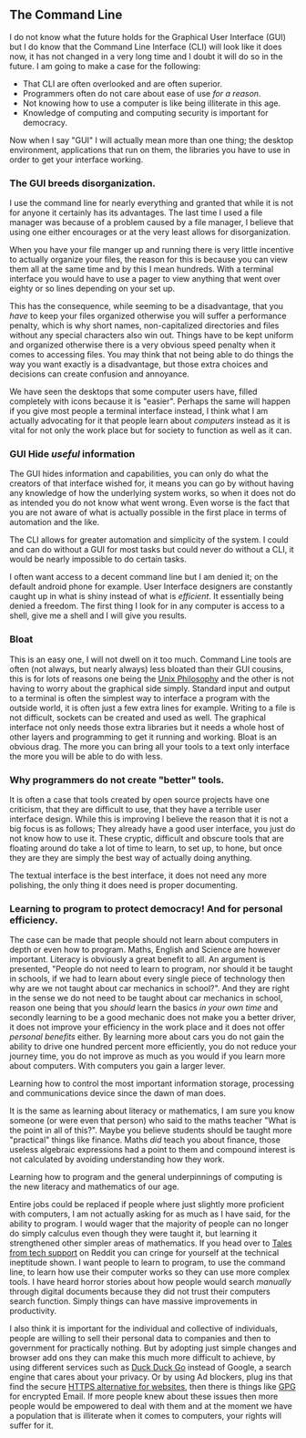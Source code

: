 ## The Command Line

I do not know what the future holds for the Graphical User Interface (GUI) but I
do know that the Command Line Interface (CLI) will look like it does now, it has
not changed in a very long time and I doubt it will do so in the future. I am
going to make a case for the following:

* That CLI are often overlooked and are often superior.
* Programmers often do not care about ease of use *for a reason*.
* Not knowing how to use a computer is like being illiterate in this age.
* Knowledge of computing and computing security is important for democracy.

Now when I say "GUI" I will actually mean more than one thing; the desktop
environment, applications that run on them, the libraries you have to use in
order to get your interface working.

### The GUI breeds disorganization.

I use the command line for nearly everything and granted that while it is not
for anyone it certainly has its advantages. The last time I used a file manager
was because of a problem caused by a file manager, I believe that using one
either encourages or at the very least allows for disorganization.

When you have your file manger up and running there is very little incentive to
actually organize your files, the reason for this is because you can view them
all at the same time and by this I mean hundreds. With a terminal interface you
would have to use a pager to view anything that went over eighty or so lines
depending on your set up.

This has the consequence, while seeming to be a disadvantage, that you *have* to
keep your files organized otherwise you will suffer a performance penalty, which
is why short names, non-capitalized directories and files without any special
characters also win out. Things have to be kept uniform and organized otherwise
there is a very obvious speed penalty when it comes to accessing files. You may
think that not being able to do things the way you want exactly is a
disadvantage, but those extra choices and decisions can create confusion and
annoyance.

We have seen the desktops that some computer users have, filled completely with
icons because it is "easier". Perhaps the same will happen if you give most
people a terminal interface instead, I think what I am actually advocating for
it that people learn about *computers* instead as it is vital for not only the
work place but for society to function as well as it can.

### GUI Hide *useful* information

The GUI hides information and capabilities, you can only do what the creators of
that interface wished for, it means you can go by without having any knowledge
of how the underlying system works, so when it does not do as intended you do
not know what went wrong. Even worse is the fact that you are not aware of what
is actually possible in the first place in terms of automation and the like.

The CLI allows for greater automation and simplicity of the system. I could and
can do without a GUI for most tasks but could never do without a CLI, it would
be nearly impossible to do certain tasks.

I often want access to a decent command line but I am denied it; on the default
android phone for example. User Interface designers are constantly caught up in
what is shiny instead of what is *efficient*. It essentially being denied a
freedom. The first thing I look for in any computer is access to a shell,
give me a shell and I will give you results.

### Bloat

This is an easy one, I will not dwell on it too much. Command Line tools are
often (not always, but nearly always) less bloated than their GUI cousins, this
is for lots of reasons one being the [Unix Philosophy][] and the other is not
having to worry about the graphical side simply. Standard input and output to a
terminal is often the simplest way to interface a program with the outside
world, it is often just a few extra lines for example. Writing to a file is not
difficult, sockets can be created and used as well. The graphical interface not
only needs those extra libraries but it needs a whole host of other layers and
programming to get it running and working. Bloat is an obvious drag. The more
you can bring all your tools to a text only interface the more you will be able
to do with less.

### Why programmers do not create "better" tools.

It is often a case that tools created by open source projects have one
criticism, that they are difficult to use, that they have a terrible user
interface design. While this is improving I believe the reason that it is not
a big focus is as follows; They already have a good user interface, you just do
not know how to use it. These cryptic, difficult and obscure tools that are
floating around do take a lot of time to learn, to set up, to hone, but once
they are they are simply the best way of actually doing anything.

The textual interface is the best interface, it does not need any more
polishing, the only thing it does need is proper documenting. 

### Learning to program to protect democracy! And for personal efficiency.

The case can be made that people should not learn about computers in depth or
even how to program. Maths, English and Science are however important. Literacy
is obviously a great benefit to all. An argument is presented, "People do not
need to learn to program, nor should it be taught in schools, if we had to learn
about every single piece of technology then why are we not taught about car
mechanics in school?". And they are right in the sense we do not need to be
taught about car mechanics in school, reason one being that you *should* learn
the basics *in your own time* and secondly learning to be a good mechanic does
not make you a better driver, it does not improve your efficiency in the work
place and it does not offer *personal benefits* either. By learning more about
cars you do not gain the ability to drive one hundred percent more efficiently,
you do not reduce your journey time, you do not improve as much as you would if
you learn more about computers. With computers you gain a larger lever.

Learning how to control the most important information storage, processing and
communications device since the dawn of man does.

It is the same as learning about literacy or mathematics, I am sure you know
someone (or were even that person) who said to the maths teacher "What is the
point in all of this?". Maybe you believe students should be taught more
"practical" things like finance. Maths *did* teach you about finance, those
useless algebraic expressions had a point to them and compound interest is not
calculated by avoiding understanding how they work.

Learning how to program and the general underpinnings of computing is the new
literacy and mathematics of our age.

Entire jobs could be replaced if people where just slightly more proficient
with computers, I am not actually asking for as much as I have said, for the
ability to program. I would wager that the majority of people can no longer do
simply calculus even though they were taught it, but learning it strengthened
other simpler areas of mathematics. If you head over to [Tales from tech support][] 
on Reddit you can cringe for yourself at the technical ineptitude
shown. I want people to learn to program, to use the command line, to learn how
use their computer works so they can use more complex tools. I have heard horror
stories about how people would search *manually* through digital documents
because they did not trust their computers search function. Simply things can
have massive improvements in productivity.

I also think it is important for the individual and collective of individuals,
people are willing to sell their personal data to companies and then to
government for practically nothing. But by adopting just simple changes and
browser add ons they can make this much more difficult to achieve, by using
different services such as [Duck Duck Go][] instead of Google, a search engine
that cares about your privacy. Or by using Ad blockers, plug ins that find the
secure [HTTPS alternative for websites][], then there is things like [GPG][] for
encrypted Email. If more people knew about these issues then more people would
be empowered to deal with them and at the moment we have a population that is
illiterate when it comes to computers, your rights will suffer for it.

[Unix Philosophy]: https://en.wikipedia.org/wiki/Unix_philosophy
[Tales from tech support]: http://www.reddit.com/r/talesfromtechsupport
[Duck Duck Go]: https://duckduckgo.com/
[HTTPS alternative for websites]: https://www.eff.org/https-everywhere
[GPG]: http://gnupg.org/
